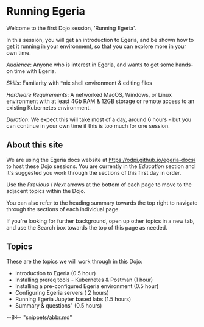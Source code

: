 <!-- SPDX-License-Identifier: CC-BY-4.0 -->
<!-- Copyright Contributors to the ODPi Egeria project 2021. -->

# Running Egeria

Welcome to the first Dojo session, 'Running Egeria'.

In this session, you will get an introduction to Egeria, and be shown how to 
get it running in your environment, so that you can explore more in your own time.

*Audience*: Anyone who is interest in Egeria, and wants to get some hands-on time with Egeria.

*Skills*: Familarity with *nix shell environment & editing files

*Hardware Requirements*: A networked MacOS, Windows, or Linux environment with at least 4Gb RAM & 12GB storage or remote access to an existing Kubernetes environment.

*Duration*: We expect this will take most of a day, around 6 hours - but you can continue in your own time if this is too much for one session. 

## About this site

We are using the Egeria docs website at https://odpi.github.io/egeria-docs/ to host these Dojo sessions. You are currently in the *Education* section and it's suggested you work through the sections of this first day in order. 

Use the *Previous* / *Next* arrows at the bottom of each page to move to the adjacent topics within the Dojo.

You can also refer to the heading summary towards the top right to navigate through the sections of each individual page.

If you're looking for further background, open up other topics in a new tab, and use the Search box towards the top of this page as needed.

## Topics

These are the topics we will work through in this Dojo:

  - Introduction to Egeria (0.5 hour)
  - Installing prereq tools - Kubernetes & Postman (1 hour)
  - Installing a pre-configured Egeria environment (0.5 hour)
  - Configuring Egeria servers ( 2 hours)
  - Running Egeria Jupyter based labs (1.5 hours)
  - Summary & questions" (0.5 hours)

--8<-- "snippets/abbr.md"
